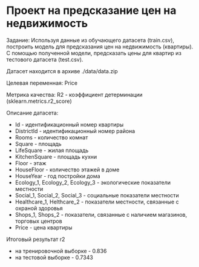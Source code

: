 # Проект на предсказание цен на недвижимость

Задание:
Используя данные из обучающего датасета (train.csv), построить модель для предсказания цен на недвижимость (квартиры).
С помощью полученной модели, предсказать цены для квартир из тестового датасета (test.csv).

Датасет находится в архиве ./data/data.zip

Целевая переменная:
Price

Метрика качества:
R2 - коэффициент детерминации (sklearn.metrics.r2_score)

Описание датасета:

- Id - идентификационный номер квартиры
- DistrictId - идентификационный номер района
- Rooms - количество комнат
- Square - площадь
- LifeSquare - жилая площадь
- KitchenSquare - площадь кухни
- Floor - этаж
- HouseFloor - количество этажей в доме
- HouseYear - год постройки дома
- Ecology_1, Ecology_2, Ecology_3 - экологические показатели местности
- Social_1, Social_2, Social_3 - социальные показатели местности
- Healthcare_1, Helthcare_2 - показатели местности, связанные с охраной здоровья
- Shops_1, Shops_2 - показатели, связанные с наличием магазинов, торговых центров
- Price - цена квартиры

Итоговый результат r2 
- на тренировочной выборке - 0.836
- на тестовой выборке - 0.7343
